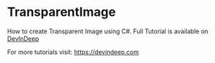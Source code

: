 # TransparentImage
How to create Transparent Image using C#. Full Tutorial is available on [DevInDeep](https://devindeep.com/how-to-create-transparent-image-using-c/)

For more tutorials visit: https://devindeep.com
